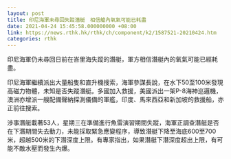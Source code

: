 ```yaml
---
layout: post
title: 印尼海軍未尋回失蹤潛艇　相信艙內氧氣可能已耗盡
date: 2021-04-24 15:45:58.000000000 +08:00
link: https://news.rthk.hk/rthk/ch/component/k2/1587521-20210424.htm
categories: rthk
---
```


印尼海軍仍未尋回日前在峇里海失蹤的潛艇，軍方相信潛艇內的氧氣可能已經耗盡。

印尼海軍繼續派出大量船隻和直升機搜索，海軍參謀長說，在水下50至100米發現高磁力物體，未知是否失蹤潛艇。多國加入救援，美國派出一架P-8海神巡邏機，澳洲亦增派一艘配備聲納探測儀備的軍艦，印度、馬來西亞和新加坡的救援船，亦正前往搜索。

涉事潛艇載著53人，星期三在準備進行魚雷演習期間失蹤，海軍正調查潛艇是否在下潛期間失去動力，未能採取緊急應變程序，導致潛艇下降至海底600至700米，超越500米的下潛深度上限。有專家指出，如果潛艇下潛深度超出上限，有可能不敵水壓而發生內爆。
